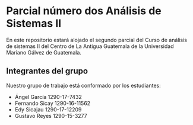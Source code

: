 # Parcial número dos Análisis de Sistemas II
En este repositorio estará alojado el segundo parcial del Curso de análisis de sistemas II del Centro de
La Antigua Guatemala de la Universidad Mariano Gálvez de Guatemala.

## Integrantes del grupo
Nuestro grupo de trabajo está conformado por los estudiantes:
- Ángel García 		1290-17-7432
- Fernando Sicay	1290-16-11562
- Edy Sicajau 		1290-17-12209 
- Gustavo Reyes 	1290-15-3277

